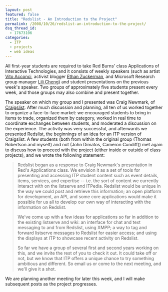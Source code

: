 ```yaml
---
layout: post
featured: false
title: "Redslist - An Introduction to the Project"
permalink: /2008/10/26/redslist-an-introduction-to-the-project/
dsq_thread_id:
  - 17673106
categories:
  - ITP
  - projects
  - web ideas
---
```

All first-year students are required to take Red Burns' class Applications of Interactive Technologies, and it consists of weekly speakers (such as artist [Vito Acconci][1], activist blogger [Ethan Zuckerman][2], and Microsoft Research group manager [Lili Cheng][3]) and student presentations on the previous week's speaker. Two groups of approximately five students present every week, and those groups may also combine and present together.

The speaker on which my group and I presented was Craig Newmark, of [Craigslist][4]. After much discussion and planning, all ten of us worked together to organize a face-to-face market: we encouraged students to bring in items to trade, organized them by category, worked in real time to coordinate exchanges between students, and moderated a discussion on the experience. The activity was very successful, and afterwards we presented Redslist, the beginnings of an idea for an ITP version of Craigslist. A few students (both from within the original group (Thomas Robertson and myself) and not (John Dimatos, Cameron Cundiff)) met again to discuss how to proceed with the project (either inside or outside of class projects), and we wrote the following statement:

> Redslist began as a response to Craig Newmark's presentation in Red's Applications class. We envision it as a set of tools for presenting and accessing ITP student content such as event details, items, services, and expertise -- i.e. the sort of content we currently interact with on the listserve and ITPedia. Redslist would be unique in the way we could post and retrieve this information; an open platform for development, an API, and some core applications would make it possible for us all to develop our own way of interacting with the information on Redslist.
> 
> We've come up with a few ideas for applications so far in addition to the existing listserve and wiki: an interface for chat and text messaging to and from Redslist, using XMPP; a way to tag and forward listserve messages to Redslist for easier access; and using the displays at ITP to showcase recent activity on Redslist.
> 
> So far we have a group of several first and second years working on this, and we invite the rest of you to check it out. It could take off or not, but we know that ITP offers a unique chance to try something ambitious and different. So email us or come to the next meeting, and we'll give it a shot.

We are planning another meeting for later this week, and I will make subsequent posts as the project progresses.

 [1]: http://en.wikipedia.org/wiki/Vito_Acconci
 [2]: http://globalvoicesonline.org/author/ezuckerman/
 [3]: http://research.microsoft.com/~lilich/
 [4]: http://craigslist.com/
